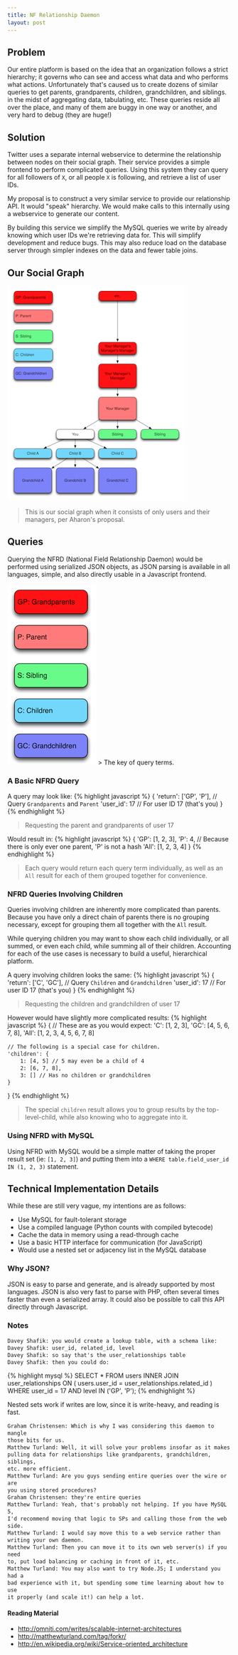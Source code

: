 ```yaml
---
title: NF Relationship Daemon
layout: post
---
```

## Problem
Our entire platform is based on the idea that an organization follows a strict hierarchy; it governs who can see and access what data and who performs what actions. Unfortunately that's caused us to create dozens of similar queries to get parents, grandparents, children, grandchildren, and siblings. in the midst of aggregating data, tabulating, etc. These queries reside all over the place, and many of them are buggy in one way or another, and very hard to debug (they are huge!)

## Solution
Twitter uses a separate internal webservice to determine the relationship between nodes on their social graph. Their service provides a simple frontend to perform complicated queries. Using this system they can query for all followers of `X`, or all people `X` is following, and retrieve a list of user IDs.

My proposal is to construct a very similar service to provide our relationship API. It would "speak" hierarchy. We would make calls to this internally using a webservice to generate our content.

By building this service we simplify the MySQL queries we write by already knowing which user IDs we're retrieving data for. This will simplify development and reduce bugs. This may also reduce load on the database server through simpler indexes on the data and fewer table joins.

## Our Social Graph

<a href="/resources/2011-01-13-relationships.png" target="_blank"><img src="/resources/2011-01-13-relationships-small.png" /></a>
> This is our social graph when it consists of only users and their managers, per Aharon's proposal.

## Queries

Querying the NFRD (National Field Relationship Daemon) would be performed using serialized JSON objects, as JSON parsing is available in all languages, simple, and also directly usable in a Javascript frontend.

<img src="/resources/2011-01-13-relationships-key.png" />
> The key of query terms.

### A Basic NFRD Query
A query may look like:
{% highlight javascript %}
{
    'return': ['GP', 'P'], // Query `Grandparents` and `Parent`
    'user_id': 17 // For user ID 17 (that's you)
}
{% endhighlight %}
> Requesting the parent and grandparents of user 17

Would result in:
{% highlight javascript %}
{
    'GP': [1, 2, 3],
    'P': 4, // Because there is only ever one parent, 'P' is not a hash
    'All': [1, 2, 3, 4]
}
{% endhighlight %}
> Each query would return each query term individually, as well as an `All` result for each of them grouped together for convenience.

### NFRD Queries Involving Children

Queries involving children are inherently more complicated than parents. Because you have only a direct chain of parents there is no grouping necessary, except for grouping them all together with the `All` result.

While querying children you may want to show each child individually, or all summed, or even each child, while summing all of their children. Accounting for each of the use cases is necessary to build a useful, hierarchical platform.

A query involving children looks the same:
{% highlight javascript %}
{
    'return': ['C', 'GC'], // Query `Children` and `Grandchildren`
    'user_id': 17 // For user ID 17 (that's you)
}
{% endhighlight %}
> Requesting the children and grandchildren of user 17

However would have slightly more complicated results:
{% highlight javascript %}
{
    // These are as you would expect:
    'C': [1, 2, 3],
    'GC': [4, 5, 6, 7, 8],
    'All': [1, 2, 3, 4, 5, 6, 7, 8]

    // The following is a special case for children.
    'children': {
        1: [4, 5] // 5 may even be a child of 4
        2: [6, 7, 8],
        3: [] // Has no children or grandchildren
    }
}
{% endhighlight %}
> The special `children` result allows you to group results by the top-level-child, while also knowing who to aggregate into it.

### Using NFRD with MySQL
Using NFRD with MySQL would be a simple matter of taking the proper result set (ie: `[1, 2, 3]`) and putting them into a `WHERE table.field_user_id IN (1, 2, 3)` statement.

## Technical Implementation Details
While these are still very vague, my intentions are as follows:

- Use MySQL for fault-tolerant storage
- Use a compiled language (Python counts with compiled bytecode)
- Cache the data in memory using a read-through cache
- Use a basic HTTP interface for communication (for JavaScript)
- Would use a nested set or adjacency list in the MySQL database

### Why JSON?
JSON is easy to parse and generate, and is already supported by most languages. JSON is also very fast to parse with PHP, often several times faster than even a serialized array. It could also be possible to call this API directly through Javascript.

### Notes
    Davey Shafik: you would create a lookup table, with a schema like:
    Davey Shafik: user_id, related_id, level
    Davey Shafik: so say that's the user_relationships table
    Davey Shafik: then you could do:
{% highlight mysql %}
        SELECT *
        FROM users
        INNER JOIN
                user_relationships
            ON (
                users.user_id = user_relationships.related_id
                )
        WHERE
                user_id = 17
            AND level IN ('GP', 'P');
{% endhighlight %}

Nested sets work if writes are low, since it is write-heavy, and reading is fast.



    Graham Christensen: Which is why I was considering this daemon to mangle
    those bits for us.
    Matthew Turland: Well, it will solve your problems insofar as it makes
    pulling data for relationships like grandparents, grandchildren, siblings,
    etc. more efficient.
    Matthew Turland: Are you guys sending entire queries over the wire or are
    you using stored procedures?
    Graham Christensen: they're entire queries
    Matthew Turland: Yeah, that's probably not helping. If you have MySQL 5,
    I'd recommend moving that logic to SPs and calling those from the web
    side.
    Matthew Turland: I would say move this to a web service rather than
    writing your own daemon.
    Matthew Turland: Then you can move it to its own web server(s) if you need
    to, put load balancing or caching in front of it, etc.
    Matthew Turland: You may also want to try Node.JS; I understand you had a
    bad experience with it, but spending some time learning about how to use
    it properly (and scale it!) can help a lot.


#### Reading Material
- http://omniti.com/writes/scalable-internet-architectures
- http://matthewturland.com/tag/forkr/
- http://en.wikipedia.org/wiki/Service-oriented_architecture
